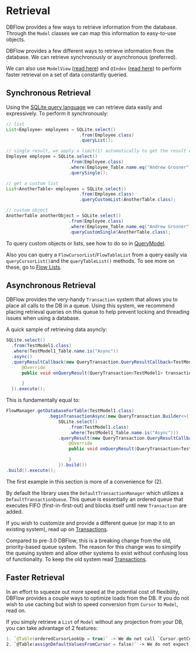 # Retrieval

DBFlow provides a few ways to retrieve information from the database. Through the `Model` classes we can map this information to easy-to-use objects.

DBFlow provides a few different ways to retrieve information from the database. We can retrieve synchronously or asynchronous (preferred).

We can also use `ModelView` ([read here](https://agrosner.gitbooks.io/dbflow/content/ModelViews.html)) and `@Index` ([read here](https://agrosner.gitbooks.io/dbflow/content/Indexing.html)) to perform faster retrieval on a set of data constantly queried.

## Synchronous Retrieval

Using the [SQLite query language](https://agrosner.gitbooks.io/dbflow/content/SQLiteWrapperLanguage.html) we can retrieve data easily and expressively. To perform it synchronously:

```java
// list
List<Employee> employees = SQLite.select()
                            .from(Employee.class)
                            .queryList();

// single result, we apply a limit(1) automatically to get the result even faster.
Employee employee = SQLite.select()
                        .from(Employee.class)
                        .where(Employee_Table.name.eq("Andrew Grosner"))
                        .querySingle();

// get a custom list
List<AnotherTable> employees = SQLite.select()
                            .from(Employee.class)
                            .queryCustomList(AnotherTable.class);

// custom object
AnotherTable anotherObject = SQLite.select()
                        .from(Employee.class)
                        .where(Employee_Table.name.eq("Andrew Grosner"))
                        .queryCustomSingle(AnotherTable.class);
```

To query custom objects or lists, see how to do so in [QueryModel](https://agrosner.gitbooks.io/dbflow/content/QueryModels.html).

Also you can query a `FlowCursorList`/`FlowTableList` from a query easily via `queryCursorList()`and the `queryTableList()` methods. To see more on these, go to [Flow Lists](https://agrosner.gitbooks.io/dbflow/content/FlowLists.md).

## Asynchronous Retrieval

DBFlow provides the very-handy `Transaction` system that allows you to place all calls to the DB in a queue. Using this system, we recommend placing retrieval queries on this queue to help prevent locking and threading issues when using a database.

A quick sample of retrieving data asyncly:

```java
SQLite.select()
  .from(TestModel1.class)
  .where(TestModel1_Table.name.is("Async"))
  .async()
  .queryResultCallback(new QueryTransaction.QueryResultCallback<TestModel1>() {
      @Override
      public void onQueryResult(QueryTransaction<TestModel1> transaction, @NonNull CursorResult<TestModel1> tResult) {

      }
  }).execute();
```

This is fundamentally equal to:

```java
FlowManager.getDatabaseForTable(TestModel1.class)
                .beginTransactionAsync(new QueryTransaction.Builder<>(
                    SQLite.select()
                        .from(TestModel1.class)
                        .where(TestModel1_Table.name.is("Async")))
                    .queryResult(new QueryTransaction.QueryResultCallback<TestModel1>() {
                        @Override
                        public void onQueryResult(QueryTransaction<TestModel1> transaction, @NonNull CursorResult<TestModel1> tResult) {

                        }
                    }).build())
.build().execute();
```

The first example in this section is more of a convenience for (2).

By default the library uses the `DefaultTransactionManager` which utilizes a `DefaultTransactionQueue`. This queue is essentially an ordered queue that executes FIFO (first-in-first-out) and blocks itself until new `Transaction` are added.

If you wish to customize and provide a different queue (or map it to an existing system), read up on [Transactions](https://agrosner.gitbooks.io/dbflow/content/StoringData.html).

Compared to pre-3.0 DBFlow, this is a breaking change from the old, priority-based queue system. The reason for this change was to simplify the queuing system and allow other systems to exist without confusing loss of functionality. To keep the old system read [Transactions](https://agrosner.gitbooks.io/dbflow/content/StoringData.html).

## Faster Retrieval

In an effort to squeeze out more speed at the potential cost of flexibility, DBFlow provides a couple ways to optimize loads from the DB. If you do not wish to use caching but wish to speed conversion from `Cursor` to `Model`, read on.

If you simply retrieve a `List` of `Model` without any projection from your DB, you can take advantage of 2 features:

```kotlin
1. `@Table(orderedCursorLookUp = true)` -> We do not call `Cursor.getColumnIndex()` and assume that the `Cursor` is ordered by column declarations in the class.
2. `@Table(assignDefaultValuesFromCursor = false)` -> We do not expect to reuse an object from the DB (or care) if the corresponding fields aren't assigned a value when missing from the `Cursor`.
```